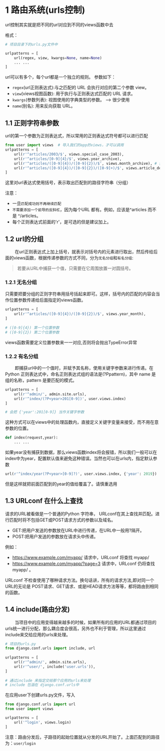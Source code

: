 # 1 路由系统(urls控制)
url控制其实就是把不同的url对应到不同的views函数中去

格式：
```python
# 项目目录下的urls.py文件中

urlpatterns = [
    url(regex, view, kwargs=None, name=None)
    ... ...
]
```
url可以有多个，每个url都是一个独立的规则。
参数如下：
- `regex`(url正则表达式):与之匹配的 URL 会执行对应的第二个参数 view。
- `view`(views视图函数): 用于执行与正则表达式匹配的 URL 请求。
- `kwargs`(参数列表): 视图使用的字典类型的参数。  --> 很少使用
- `name`(别名): 用来反向获取 URL。

## 1.1 正则字符串参数
url的第一个参数为正则表达式，所以常用的正则表达式符号都可以进行匹配
```python
from user import views  # 导入我们的app的views，才可以调用
urlpatterns = [
    url(r'^articles/2003/$', views.special_case_2003),
    url(r'^articles/[0-9]{4}/$', views.year_archive), 
    url(r'^articles/([0-9]{4})/([0-9]{2})/$', views.month_archive), # 传递两个位置参数
    url(r'^articles/([0-9]{4})/([0-9]{2})/([0-9]+)/$', views.article_detail),  # 传递三个位置参数
]
```
这里对url表达式使用括号，表示取出匹配到的路径字符串（分组）


注意：
- 一旦`匹配成功则不再继续匹配`
- `不需要添加一个前导的反斜杠`，因为每个URL 都有。例如，应该是^articles 而不是 ^/articles。
- 每个正则表达式前面的'r'，是可选的但是建议加上。

## 1.2 url的分组
&nbsp;&nbsp;&nbsp;&nbsp;&nbsp;&nbsp;&nbsp;&nbsp;在url正则表达式上加上括号，就表示对括号内的元素进行取出，然后传给后面的views函数，根据传递参数的方式不同，分为`无名分组`和`有名分组`:
> 若要从URL中捕获一个值，只需要在它周围放置一对圆括号。

### 1.2.1 无名分组
只需要把要分组的正则字符串用括号括起来即可。这样，括号内的匹配的内容会当作位置参数传递给后面指定的views函数。
```python
urlpatterns = [
    url(r'^articles/([0-9]{4})/([0-9]{2})/$', views.year_month),
]
 
# ([0-9]{4}) 第一个位置参数
# ([0-9]{2}) 第二个位置参数
```
views函数需要定义位置参数来一一对应,否则将会抛出TypeError异常

### 1.2.2 有名分组
&nbsp;&nbsp;&nbsp;&nbsp;&nbsp;&nbsp;&nbsp;&nbsp;即捕获url中的一个值时，并赋予其名称，使用关键字参数来进行传递。在Python 正则表达式中，命名正则表达式组的语法是(?P<name>pattern)，其中 name 是组的名称，pattern 是要匹配的模式。
```python
urlpatterns = [
    url(r'^admin/', admin.site.urls),
    url(r'^index/(?P<year>201[0-9])', user.views.index)
]

# 会把 {'year':201[0-9]} 当作关键字参数
```
这种方式可以在views中的处理函数内，直接定义关键字变量来接受，而不用在意参数的位置。
```python
def index(request,year):
    ... ...
```
如果year没有捕获到数据，那么views函数index将会报错，所以我们一般可以在index中为year，配置默认值来避免这种错误。当然也可以在urls内，指定默认参数
```python
url(r'^index/year(?P<year>[0-9]?)', user.views.index, {'year': 2019}) 
```
但是这样就把前面匹配到的year的值给覆盖了。请慎重选用

## 1.3 URLconf 在什么上查找
请求的URL被看做是一个普通的Python 字符串， URLconf在其上查找并匹配。进行匹配时将不包括GET或POST请求方式的参数以及域名。
- GET:把用户发送的参数放在URL中进行传递，在URL中一般用?隔开。
- POST:把用户发送的参数放在请求头中传递。  

例如：
- https://www.example.com/myapp/ 请求中，URLconf 将查找 myapp/
-  https://www.example.com/myapp/?page=3 请求中，URLconf 仍将查找 myapp/ 。  

URLconf 不检查使用了哪种请求方法。换句话讲，所有的请求方法,即对同一个URL的无论是 POST请求、GET请求、或是HEAD请求方法等等，都将路由到相同的函数。

## 1.4 include(路由分发)
&nbsp;&nbsp;&nbsp;&nbsp;&nbsp;&nbsp;&nbsp;&nbsp;当项目中的应用变得越来越多的时候，如果所有的应用的URL都通过项目的urls统一进行分配，那么耦合度会很高，另外也不利于管理，所以这里通过include来交给应用的urls来处理。
```python
# 项目的urls.py
from django.conf.urls import include, url
 
urlpatterns = [
    url(r'^admin/', admin.site.urls),
    url(r'^user/', include('user.urls')),
]
 
# 通过include 来指定交给那个应用的urls来处理
# include 包涵在 django.conf.urls中
```
在应用user下创建urls.py文件，写入
```python
from django.conf.urls import url
from user import views

urlpatterns = [
    url('^login', views.login)
]
```
注意：路由分发后，子路径的起始位置就从分发的URL开始了。上面匹配到的路径为：`user/login`
